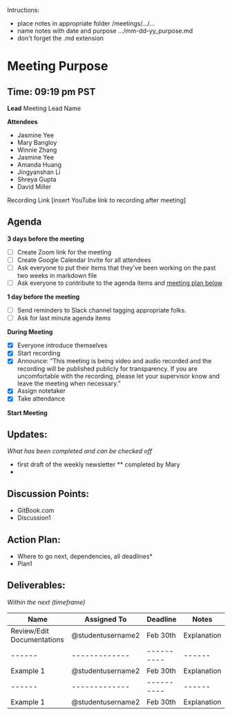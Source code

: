 Intructions:
* place notes in appropriate folder /meetings/.../...
* name notes with date and purpose .../mm-dd-yy_purpose.md
* don't forget the .md extension

# Meeting Purpose
## Time: 09:19 pm PST

**Lead**
Meeting Lead Name 

**Attendees**
* Jasmine Yee  
* Mary Bangloy 
* Winnie Zhang 
* Jasmine Yee 
* Amanda Huang 
* Jingyanshan Li 
* Shreya Gupta 
* David Miller

Recording Link
[insert YouTube link to recording after meeting]

## Agenda
**3 days before the meeting**
- [ ] Create Zoom link for the meeting
- [ ] Create Google Calendar Invite for all attendees
- [ ] Ask everyone to put their items that they've been working on the past two weeks in markdown file
- [ ] Ask everyone to contribute to the agenda items and [meeting plan below](https://github.com/shreyagupta98/people/blob/master/meeting_template.md#updates)

**1 day before the meeting**
- [ ] Send reminders to Slack channel tagging appropriate folks. 
- [ ] Ask for last minute agenda items

**During Meeting**
- [x] Everyone introduce themselves
- [x] Start recording
- [x] Announce:
“This meeting is being video and audio recorded and the recording will be published publicly for transparency. If you are uncomfortable with the recording, please let your supervisor know and leave the meeting when necessary.”
- [x] Assign notetaker
- [x] Take attendance

**Start Meeting**

## Updates:
*What has been completed and can be checked off*

* first draft of the weekly newsletter
** completed by Mary 
* 

## Discussion Points:
* GitBook.com 
* Discussion1

## Action Plan:
* Where to go next, dependencies, all deadlines*
* Plan1

## Deliverables:
*Within the next (timeframe)*

Name  | Assigned To | Deadline | Notes
------|-------------|----------|------
Review/Edit Documentations | @studentusername2 | Feb 30th | Explanation
------|-------------|----------|------
Example 1 | @studentusername2 | Feb 30th | Explanation
------|-------------|----------|------
Example 1 | @studentusername2 | Feb 30th | Explanation
